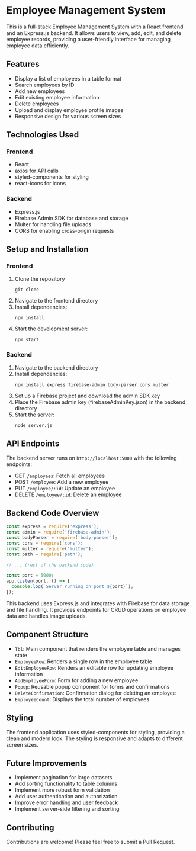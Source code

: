 # Employee Management System

This is a full-stack Employee Management System with a React frontend and an Express.js backend. It allows users to view, add, edit, and delete employee records, providing a user-friendly interface for managing employee data efficiently.

## Features

- Display a list of employees in a table format
- Search employees by ID
- Add new employees
- Edit existing employee information
- Delete employees
- Upload and display employee profile images
- Responsive design for various screen sizes

## Technologies Used

### Frontend
- React
- axios for API calls
- styled-components for styling
- react-icons for icons

### Backend
- Express.js
- Firebase Admin SDK for database and storage
- Multer for handling file uploads
- CORS for enabling cross-origin requests

## Setup and Installation

### Frontend
1. Clone the repository
   ```
   git clone 
   ```
2. Navigate to the frontend directory
3. Install dependencies:
   ```
   npm install
   ```
4. Start the development server:
   ```
   npm start
   ```

### Backend
1. Navigate to the backend directory
2. Install dependencies:
   ```
   npm install express firebase-admin body-parser cors multer
   ```
3. Set up a Firebase project and download the admin SDK key
4. Place the Firebase admin key (firebaseAdminKey.json) in the backend directory
5. Start the server:
   ```
   node server.js
   ```

## API Endpoints

The backend server runs on `http://localhost:5000` with the following endpoints:

- GET `/employees`: Fetch all employees
- POST `/employee`: Add a new employee
- PUT `/employee/:id`: Update an employee
- DELETE `/employee/:id`: Delete an employee

## Backend Code Overview

```javascript
const express = require('express');
const admin = require('firebase-admin');
const bodyParser = require('body-parser');
const cors = require('cors');
const multer = require('multer');
const path = require('path');

// ... (rest of the backend code)

const port = 5000;
app.listen(port, () => {
  console.log(`Server running on port ${port}`);
});
```

This backend uses Express.js and integrates with Firebase for data storage and file handling. It provides endpoints for CRUD operations on employee data and handles image uploads.

## Component Structure

- `Tbl`: Main component that renders the employee table and manages state
- `EmployeeRow`: Renders a single row in the employee table
- `EditEmployeeRow`: Renders an editable row for updating employee information
- `AddEmployeeForm`: Form for adding a new employee
- `Popup`: Reusable popup component for forms and confirmations
- `DeleteConfirmation`: Confirmation dialog for deleting an employee
- `EmployeeCount`: Displays the total number of employees

## Styling

The frontend application uses styled-components for styling, providing a clean and modern look. The styling is responsive and adapts to different screen sizes.

## Future Improvements

- Implement pagination for large datasets
- Add sorting functionality to table columns
- Implement more robust form validation
- Add user authentication and authorization
- Improve error handling and user feedback
- Implement server-side filtering and sorting

## Contributing

Contributions are welcome! Please feel free to submit a Pull Request.



